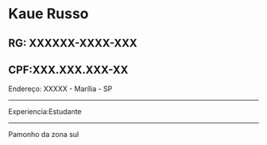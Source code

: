 # Kaue Russo
  
RG: XXXXXX-XXXX-XXX
---
CPF:XXX.XXX.XXX-XX
---

Endereço: XXXXX - Marília - SP

---


Experiencia:Estudante

---

Pamonho da zona sul
